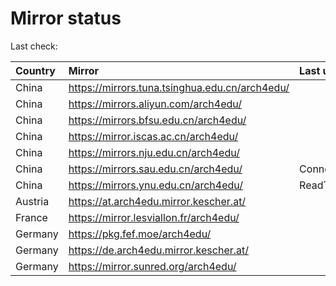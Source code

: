 <script src="./time.js"></script>
# Mirror status
Last check: <script type="text/javascript">localize(1689171505.2378428);</script>

|Country|Mirror|Last update|
|:------|:-----|:----------|
|China|https://mirrors.tuna.tsinghua.edu.cn/arch4edu/|<script type="text/javascript">localize(1689143611);</script>|
|China|https://mirrors.aliyun.com/arch4edu/|<script type="text/javascript">localize(1689057457);</script>|
|China|https://mirrors.bfsu.edu.cn/arch4edu/|<script type="text/javascript">localize(1689100436);</script>|
|China|https://mirror.iscas.ac.cn/arch4edu/|<script type="text/javascript">localize(1689143611);</script>|
|China|https://mirrors.nju.edu.cn/arch4edu/|<script type="text/javascript">localize(1689057457);</script>|
|China|https://mirrors.sau.edu.cn/arch4edu/|ConnectionError|
|China|https://mirrors.ynu.edu.cn/arch4edu/|ReadTimeout|
|Austria|https://at.arch4edu.mirror.kescher.at/|<script type="text/javascript">localize(1689143611);</script>|
|France|https://mirror.lesviallon.fr/arch4edu/|<script type="text/javascript">localize(1689143611);</script>|
|Germany|https://pkg.fef.moe/arch4edu/|<script type="text/javascript">localize(1689143611);</script>|
|Germany|https://de.arch4edu.mirror.kescher.at/|<script type="text/javascript">localize(1689143611);</script>|
|Germany|https://mirror.sunred.org/arch4edu/|<script type="text/javascript">localize(1689143611);</script>|

<script src="./tablefilter/tablefilter.js"></script>
<script src="./table.js"></script>